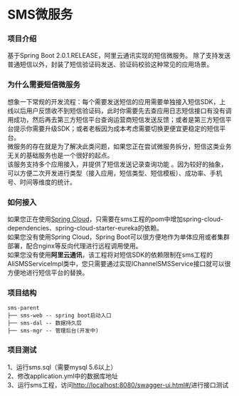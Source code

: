 # SMS微服务

### 项目介绍
基于Spring Boot 2.0.1.RELEASE，阿里云通讯实现的短信微服务。
除了支持发送普通短信以外，封装了短信验证码发送、验证码校验这种常见的应用场景。

### 为什么需要短信微服务
想象一下常规的开发流程：每个需要发送短信的应用需要单独接入短信SDK，上线以后用户反馈收不到短信验证码，此时你需要先去查应用日志短信接口有没有调用成功，然后再去第三方短信平台查询运营商短信发送反馈；或者是第三方短信平台提示你需要升级SDK；或者老板因为成本考虑需要切换更便宜更稳定的短信平台。<br>
微服务的存在就是为了解决此类问题，如果您正在尝试微服务拆分，短信这类业务无关的基础服务也是一个很好的起点。<br>
该服务支持多个应用接入，并提供了短信发送记录查询功能 。因为较好的抽象，可以方便二次开发进行类型（接入应用，短信类型、短信模板）、成功率、手机号、时间等维度的统计。

### 如何接入
如果您正在使用[Spring Cloud](https://projects.spring.io/spring-cloud/ "spring cloud")，只需要在sms工程的pom中增加spring-cloud-dependencies、spring-cloud-starter-eureka的依赖。<br>
如果您没有使用Spring Cloud，Spring Boot可以很方便地作为单体应用或者集群部署，配合nginx等反向代理进行远程调用使用。<br>
如果您没有使用**阿里云通讯**，该工程将对短信SDK的依赖限制在sms工程的AliSMSServiceImpl类中，您只需要通过实现IChannelSMSService接口就可以很方便地进行短信平台的替换。

### 项目结构
```
sms-parent
├── sms-web -- spring boot启动入口
├── sms-dal -- 数据持久层
├── sms-mgr -- 管理后台(开发中)
```
### 项目测试
1、运行sms.sql（需要mysql 5.6以上）<br>
2、修改application.yml中的数据库地址<br>
3、运行sms工程，访问[http://localhost:8080/swagger-ui.html#/](http://localhost:8080/swagger-ui.html#/)进行接口测试

